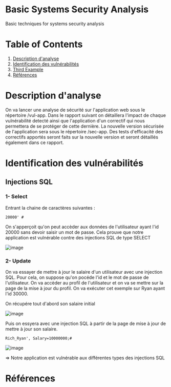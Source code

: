 # Basic Systems Security Analysis
Basic techniques for systems security analysis

# Table of Contents
1. [Description d'analyse](#Description-d'analyse)
2. [Identification des vulnérabilités](#Identification-des-vulnérabilités)
3. [Third Example](#third-example)
4. [Références](#Références)

# Description d'analyse

On va lancer une analyse de sécurité sur l'application web sous le répertoire /vul-app. Dans le rapport suivant on détaillera l'impact de chaque vulnérabilité detecté ainsi que l'application d'un correctif qui nous permettera de se protéger de cette dernière. La nouvelle version sécurisée de l'application sera sous le répertoire /sec-app. Des tests d'efficacité des correctifs apportés seront faits sur la nouvelle version et seront détaillés également dans ce rapport.

# Identification des vulnérabilités

## Injections SQL

### 1- Select

Entrant la chaine de caractères suivantes : 

``` 20000' # ```

On s'apperçoit qu'on peut accèder aux données de l'utilisateur ayant l'id 20000 sans devoir saisir un mot de passe. Cela prouve que notre application est vulnérable contre des injections SQL de type SELECT

![image](https://user-images.githubusercontent.com/114408910/206226217-bf16b4c3-28b4-433b-be57-656588fd91a3.png)

### 2- Update

On va essayer de mettre à jour le salaire d'un utilisateur avec une injection SQL. Pour cela, on suppose qu'on pocéde l'id et le mot de passe de l'utilisateur. On va accèder au profil de l'utilisateur et on va se mettre sur la page de la mise à jour du profil. On va exécuter cet exemple sur Ryan ayant l'id 30000.

On récupére tout d'abord son salaire initial

![image](https://user-images.githubusercontent.com/114408910/206229400-fd7278a9-bfad-4ee6-946a-f93433343f91.png)

Puis on essyera avec une injection SQL à partir de la page de mise à jour de mettre à jour son salaire.

``` Rich_Ryan', Salary=10000000;# ```

![image](https://user-images.githubusercontent.com/114408910/206233299-a98c7465-f347-48fc-bcbb-379c7f843291.png)

=> Notre application est vulnérable aux différentes types des injections SQL

# Références

